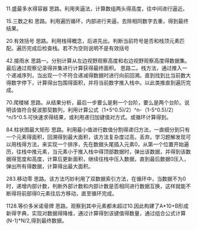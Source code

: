 11.盛最多水得容器
思路。利用夹逼法，计算数组两头得高度，往中间进行逼近。

15.三数之和
思路。利用遍历循环，内部进行夹逼，去除相同数字去重，得到最终结果。

20.有效括号
思路。利用栈得概念，后进先出。判断当前符号是否和栈顶元素匹配。遍历完成后检查栈。若不为空则说明不是有效括号

42.接雨水
思路一。分别计算从左边视野观察高度和右边视野观察高度得数据集。最后通过观察记录得并集进行计算获得最终面积。
思路二。栈方法，通过推入一个递减序列，当出现一个不符合递减得数据时进行向前回溯。直到找到比当前数大得数字停下，计算得出包围得面积，并将当前数字推入栈中。以此类推直到遍历完成。

70.爬楼梯
思路。从结果分析，最后一步要么是剩一个台阶，要么是两个台阶。说明该值符合斐波那契数列，利用计算公式（1+5^0.5)/2）^n-（1-5^0.5)/2）^n/5^0.5.可快速求得结果，或利用递归加键值对方式。或循环计算得到。

84.柱状图最大矩形
思路。利用最小值进行数值分割得递归方法，一直细分到只有一个元素得面积，回溯得到最大面积，该方法复杂度过高，丢弃。学习题解发现可以用栈得方法，来实现一个排序，先在数据头尾插入元素0，从第一个位置开始遍历，往栈中推元素，当元素小于推入栈中得顶部数据时，弹出该数据，并得到该数据得宽度和高度，计算后更新面积，继续往栈中压入数据，直到最后数据0压入，弹出所有得数据，计算得出最大面积。

283.移动零
思路。该方法巧妙利用了双数据索引方法，在循环中，当数据不为0时，递增内部计数，判断外部计数和内部计数是否相同进行数据互换，这样就能不断得将前部得0元素往后方移动，直至循环完成。

1128.等价多米诺骨牌
思路。观察到其中元素都未超过10.因此构建了A\*10+B形成新得字典，实现对数据得降维，通过计算得到该键值得数量，通过组合公式计算(N-1)\*N/2,得到最终数据。

